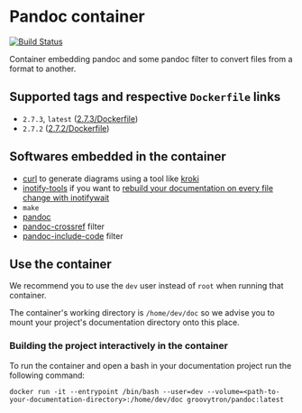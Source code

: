# Pandoc container

[![Build Status](https://travis-ci.org/groovytron/pandoc-container.svg?branch=master)](https://travis-ci.org/groovytron/pandoc-container)

Container embedding pandoc and some pandoc filter to convert files from a format to another.

## Supported tags and respective `Dockerfile` links

- `2.7.3`, `latest` ([2.7.3/Dockerfile](https://github.com/groovytron/pandoc-container/blob/master/2.7.3/Dockerfile))
- `2.7.2` ([2.7.2/Dockerfile](https://github.com/groovytron/pandoc-container/blob/master/2.7.2/Dockerfile))

## Softwares embedded in the container

- [curl](https://curl.haxx.se) to generate diagrams using a tool like [kroki](https://github.com/yuzutech/kroki)
- [inotify-tools](https://github.com/rvoicilas/inotify-tools) if you want to [rebuild your documentation on every file change with inotifywait](https://stackoverflow.com/a/23734495)
- `make`
- [pandoc](https://pandoc.org)
- [pandoc-crossref](https://github.com/lierdakil/pandoc-crossref) filter
- [pandoc-include-code](https://github.com/owickstrom/pandoc-include-code) filter

## Use the container

We recommend you to use the `dev` user instead of `root` when running that container.

The container's working directory is `/home/dev/doc` so we advise you to mount your project's documentation directory onto this place.

### Building the project interactively in the container

To run the container and open a bash in your documentation project run the following command:

`docker run -it --entrypoint /bin/bash --user=dev --volume=<path-to-your-documentation-directory>:/home/dev/doc groovytron/pandoc:latest`
